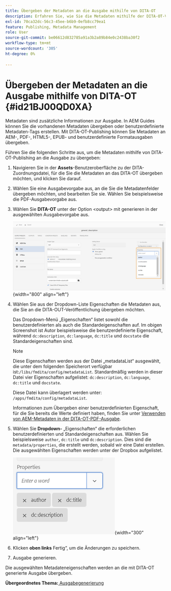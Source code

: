 ```yaml
---
title: Übergeben der Metadaten an die Ausgabe mithilfe von DITA-OT
description: Erfahren Sie, wie Sie die Metadaten mithilfe der DITA-OT-Veröffentlichung in AEM Guides an die Ausgabe übergeben.
exl-id: 70ca32dc-56c3-45ee-b6b9-0efb8cc79ea1
feature: Publishing, Metadata Management
role: User
source-git-commit: be06612d832785a91a3b2a89b84e0c2438ba30f2
workflow-type: tm+mt
source-wordcount: '305'
ht-degree: 0%

---
```


# Übergeben der Metadaten an die Ausgabe mithilfe von DITA-OT {#id21BJ00QD0XA}

Metadaten sind zusätzliche Informationen zur Ausgabe. In AEM Guides können Sie die vorhandenen Metadaten übergeben oder benutzerdefinierte Metadaten-Tags erstellen. Mit DITA-OT-Publishing können Sie Metadaten an AEM-, PDF-, HTML5-, EPUB- und benutzerdefinierte Formatausgaben übergeben.

Führen Sie die folgenden Schritte aus, um die Metadaten mithilfe von DITA-OT-Publishing an die Ausgabe zu übergeben:

1. Navigieren Sie in der **Assets**-Benutzeroberfläche zu der DITA-Zuordnungsdatei, für die Sie die Metadaten an das DITA-OT übergeben möchten, und klicken Sie darauf.
1. Wählen Sie eine Ausgabevorgabe aus, an die Sie die Metadatenfelder übergeben möchten, und bearbeiten Sie sie. Wählen Sie beispielsweise die PDF-Ausgabevorgabe aus.
1. Wählen Sie **DITA-OT** unter der Option &lt;output\> mit generieren in der ausgewählten Ausgabevorgabe aus.

   ![](images/custom-meta-data-output-preset.png){width="800" align="left"}

1. Wählen Sie aus der Dropdown-Liste Eigenschaften die Metadaten aus, die Sie an die DITA-OUT-Veröffentlichung übergeben möchten.

   Das Dropdown-Menü „Eigenschaften“ listet sowohl die benutzerdefinierten als auch die Standardeigenschaften auf. Im obigen Screenshot ist Autor beispielsweise die benutzerdefinierte Eigenschaft, während `dc:description`, `dc:language`, `dc:title` und `docstate` die Standardeigenschaften sind.

   >[!NOTE]
   >
   > Diese Eigenschaften werden aus der Datei „metadataList“ ausgewählt, die unter dem folgenden Speicherort verfügbar ist:`/libs/fmdita/config/metadataList`. Standardmäßig werden in dieser Datei vier Eigenschaften aufgelistet: `dc:description`, `dc:language`, `dc:title` und `docstate`.

   Diese Datei kann überlagert werden unter: `/apps/fmdita/config/metadataList`.

   Informationen zum Übergeben einer benutzerdefinierten Eigenschaft, für die Sie bereits die Werte definiert haben, finden Sie unter [Verwenden von AEM-Metadaten in der DITA-OT-PDF-Ausgabe](https://experienceleaguecommunities.adobe.com/t5/xml-documentation-discussions/use-aem-metadata-in-dita-ot-pdf-output/td-p/411880).

1. Wählen Sie **Dropdown-** „Eigenschaften“ die erforderlichen benutzerdefinierten und Standardeigenschaften aus. Wählen Sie beispielsweise `author`, `dc:title` und `dc:description`. Dies sind die `metadata/properties`, die erstellt werden, sobald wir eine Datei erstellen. Die ausgewählten Eigenschaften werden unter der Dropbox aufgelistet.

   ![](images/selected-metadata-properties.png){width="300" align="left"}

1. Klicken **oben links** Fertig“, um die Änderungen zu speichern.
1. Ausgabe generieren.

Die ausgewählten Metadateneigenschaften werden an die mit DITA-OT generierte Ausgabe übergeben.

**Übergeordnetes Thema:**[ Ausgabegenerierung](generate-output.md)
